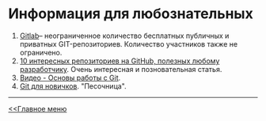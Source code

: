 # Информация для любознательных

1. [Gitlab](https://about.gitlab.com/)– неограниченное количество бесплатных публичных и приватных GIT-репозиториев. Количество участников также не ограничено.
2. [10 интересных репозиториев на GitHub, полезных любому разработчику](https://habr.com/ru/company/plarium/blog/496472/). Очень интересная и позновательная статья.
3. [Видео - Основы работы с Git](https://yandex.ru/video/preview/?filmId=13273476123107598230&from=tabbar&parent-reqid=1622809453911111-12997511202301935857-balancer-knoss-search-yp-vla-11-BAL-9476&text=%D1%80%D0%B0%D0%B1%D0%BE%D1%82%D0%B0+%D1%81+%D0%B3%D0%B8%D1%82).
4. [Git для новичков](https://habr.com/ru/post/541258/).
"Песочница".

___

[<<Главное меню](./readme.md)
